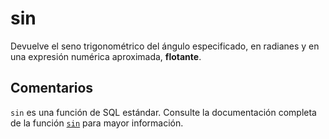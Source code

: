 ﻿---
SidebarGroup: "index-math-functions"
Autogenerated: true
---

# sin

Devuelve el seno trigonométrico del ángulo especificado, en radianes y en una expresión numérica aproximada, **flotante**.

## Comentarios 

`sin` es una función de SQL estándar. Consulte la documentación completa de la función [`sin`](https://learn.microsoft.com/es-es/sql/t-sql/functions/sin-transact-sql) para mayor información.
